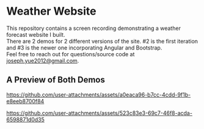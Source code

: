 # Weather Website
This repository contains a screen recording demonstrating a weather forecast website I built. <br>
There are 2 demos for 2 different versions of the site. #2 is the first iteration and #3 is the newer one incorporating Angular and Bootstrap. <br>
Feel free to reach out for questions/source code at joseph.yue2012@gmail.com. <br>

## A Preview of Both Demos
https://github.com/user-attachments/assets/a0eaca96-b7cc-4cdd-9f1b-e8eeb8700f84

https://github.com/user-attachments/assets/523c83e3-69c7-46f8-acda-6598871d0d35
